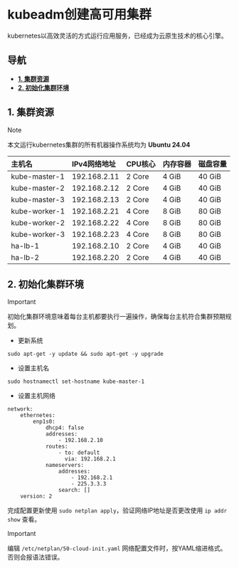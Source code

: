 # kubeadm创建高可用集群
kubernetes以高效灵活的方式运行应用服务，已经成为云原生技术的核心引擎。
## 导航
<!-- top -->
- **[1. 集群资源](#1-集群资源)**
- **[2. 初始化集群环境](#2-初始化集群环境)**

## 1. 集群资源
>[!NOTE]
>本文运行kubernetes集群的所有机器操作系统均为 **Ubuntu 24.04**

|主机名       |IPv4网络地址|CPU核心|内存容器|磁盘容量|
|:------------|:----------|:-----|:------|:-------|
|kube-master-1|192.168.2.11|2 Core|4 GiB  |40 GiB  |
|kube-master-2|192.168.2.12 |2 Core|4 GiB  |40 GiB  |
|kube-master-3|192.168.2.13 |2 Core|4 GiB  |40 GiB  |
|kube-worker-1|192.168.2.21 |4 Core|8 GiB  |80 GiB  |
|kube-worker-2|192.168.2.22 |4 Core|8 GiB  |80 GiB  |
|kube-worker-3|192.168.2.23 |4 Core|8 GiB  |80 GiB  |
|ha-lb-1      |192.168.2.10 |2 Core|4 GiB  |40 GiB  |
|ha-lb-2      |192.168.2.20 |2 Core|4 GiB  |40 GiB  |

## 2. 初始化集群环境
> [!IMPORTANT]
> 初始化集群环境意味着每台主机都要执行一遍操作，确保每台主机符合集群预期规划。

- 更新系统
```
sudo apt-get -y update && sudo apt-get -y upgrade
```
- 设置主机名
```
sudo hostnamectl set-hostname kube-master-1
```

- 设置主机网络

```
network:
    ethernetes:
        enp1s0:
            dhcp4: false
            addresses:
                - 192.168.2.10
            routes:
                - to: default
                  via: 192.168.2.1
            nameservers:
                addresses:
                    - 192.168.2.1
                    - 225.3.3.3
                search: []
    version: 2
```

完成配置更新使用 `sudo netplan apply`，验证网络IP地址是否更改使用 `ip addr show` 查看。

> [!IMPORTANT]
> 编辑 `/etc/netplan/50-cloud-init.yaml` 网络配置文件时，按YAML缩进格式。否则会报语法错误。